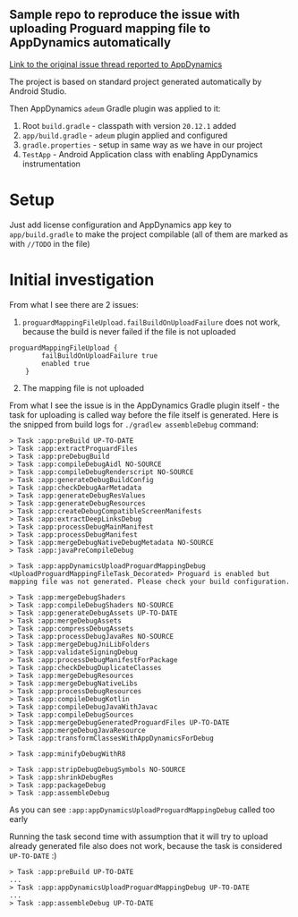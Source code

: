 ## Sample repo to reproduce the issue with uploading Proguard mapping file to AppDynamics automatically

[Link to the original issue thread reported to AppDynamics](https://help.appdynamics.com/hc/en-us/requests/215430)

The project is based on standard project generated automatically by Android Studio.

Then AppDynamics `adeum` Gradle plugin was applied to it:
 1. Root `build.gradle` - classpath with version `20.12.1` added
 2. `app/build.gradle` - `adeum` plugin applied and configured
 3. `gradle.properties` - setup in same way as we have in our project
 4. `TestApp` - Android Application class with enabling AppDynamics instrumentation

 # Setup
 Just add license configuration and AppDynamics app key to `app/build.gradle` to make the project
 compilable (all of them are marked as with `//TODO` in the file)

 # Initial investigation

 From what I see there are 2 issues:
 1. `proguardMappingFileUpload.failBuildOnUploadFailure` does not work, because the build is never failed if
   the file is not uploaded
   ```
   proguardMappingFileUpload {
           failBuildOnUploadFailure true
           enabled true
       }
   ```
 2. The mapping file is not uploaded

 From what I see the issue is in the AppDynamics Gradle plugin itself - the task for uploading is called
 way before the file itself is generated. Here is the snipped from build logs for `./gradlew assembleDebug` command:
 ```
> Task :app:preBuild UP-TO-DATE
> Task :app:extractProguardFiles
> Task :app:preDebugBuild
> Task :app:compileDebugAidl NO-SOURCE
> Task :app:compileDebugRenderscript NO-SOURCE
> Task :app:generateDebugBuildConfig
> Task :app:checkDebugAarMetadata
> Task :app:generateDebugResValues
> Task :app:generateDebugResources
> Task :app:createDebugCompatibleScreenManifests
> Task :app:extractDeepLinksDebug
> Task :app:processDebugMainManifest
> Task :app:processDebugManifest
> Task :app:mergeDebugNativeDebugMetadata NO-SOURCE
> Task :app:javaPreCompileDebug

> Task :app:appDynamicsUploadProguardMappingDebug
<UploadProguardMappingFileTask_Decorated> Proguard is enabled but mapping file was not generated. Please check your build configuration.

> Task :app:mergeDebugShaders
> Task :app:compileDebugShaders NO-SOURCE
> Task :app:generateDebugAssets UP-TO-DATE
> Task :app:mergeDebugAssets
> Task :app:compressDebugAssets
> Task :app:processDebugJavaRes NO-SOURCE
> Task :app:mergeDebugJniLibFolders
> Task :app:validateSigningDebug
> Task :app:processDebugManifestForPackage
> Task :app:checkDebugDuplicateClasses
> Task :app:mergeDebugResources
> Task :app:mergeDebugNativeLibs
> Task :app:processDebugResources
> Task :app:compileDebugKotlin
> Task :app:compileDebugJavaWithJavac
> Task :app:compileDebugSources
> Task :app:mergeDebugGeneratedProguardFiles UP-TO-DATE
> Task :app:mergeDebugJavaResource
> Task :app:transformClassesWithAppDynamicsForDebug

> Task :app:minifyDebugWithR8

> Task :app:stripDebugDebugSymbols NO-SOURCE
> Task :app:shrinkDebugRes
> Task :app:packageDebug
> Task :app:assembleDebug
 ```

 As you can see `:app:appDynamicsUploadProguardMappingDebug` called too early

Running the task second time with assumption that it will try to upload already generated file
also does not work, because the task is considered `UP-TO-DATE` :)

```
> Task :app:preBuild UP-TO-DATE
...
> Task :app:appDynamicsUploadProguardMappingDebug UP-TO-DATE
...
> Task :app:assembleDebug UP-TO-DATE
```